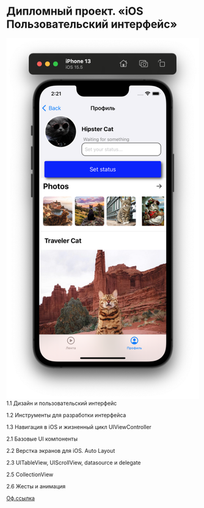 # Дипломный проект. «iOS Пользовательский интерфейс»
![photo](img/image.png)
1.1 Дизайн и пользовательский интерфейс

1.2 Инструменты для разработки интерфейса

1.3 Навигация в iOS и жизненный цикл UIViewController

2.1 Базовые UI компоненты

2.2 Верстка экранов для iOS. Auto Layout

2.3 UITableView, UIScrollView, datasource и delegate

2.5 CollectionView

2.6 Жесты и анимация

[Оф.ссылка](https://github.com/netology-code/iosui-homeworks/tree/iosui-8)
